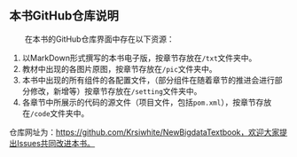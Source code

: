 ## 本书GitHub仓库说明

&emsp;&emsp;在本书的GitHub仓库界面中存在以下资源：

 1. 以MarkDown形式撰写的本书电子版，按章节存放在`/txt`文件夹中。
 2. 教材中出现的各图片原图，按章节存放在`/pic`文件夹中。
 3. 本书中出现的所有组件的各配置文件，（部分组件在随着章节的推进会进行部分修改，新增等）按章节存放在`/setting`文件夹中。
 4. 各章节中所展示的代码的源文件（项目文件，包括`pom.xml`），按章节存放在`/code`文件夹中。
   

 仓库网址为：https://github.com/Krsiwhite/NewBigdataTextbook，欢迎大家提出Issues共同改进本书。